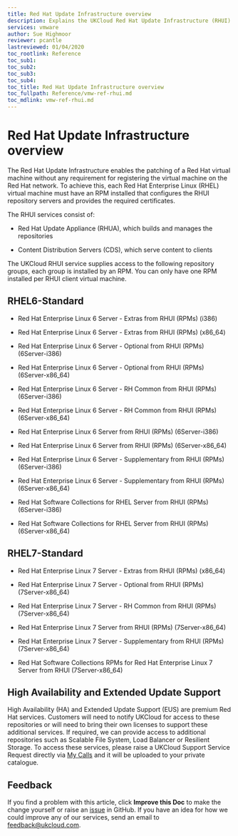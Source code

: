```yaml
---
title: Red Hat Update Infrastructure overview
description: Explains the UKCloud Red Hat Update Infrastructure (RHUI)
services: vmware
author: Sue Highmoor
reviewer: pcantle
lastreviewed: 01/04/2020
toc_rootlink: Reference
toc_sub1: 
toc_sub2:
toc_sub3:
toc_sub4:
toc_title: Red Hat Update Infrastructure overview
toc_fullpath: Reference/vmw-ref-rhui.md
toc_mdlink: vmw-ref-rhui.md
---
```


# Red Hat Update Infrastructure overview

The Red Hat Update Infrastructure enables the patching of a Red Hat virtual machine without any requirement for registering the virtual machine on the Red Hat network. To achieve this, each Red Hat Enterprise Linux (RHEL) virtual machine must have an RPM installed that configures the RHUI repository servers and provides the required certificates.

The RHUI services consist of:

- Red Hat Update Appliance (RHUA), which builds and manages the repositories

- Content Distribution Servers (CDS), which serve content to clients

The UKCloud RHUI service supplies access to the following repository groups, each group is installed by an RPM. You can only have one RPM installed per RHUI client virtual machine.


## RHEL6-Standard

- Red Hat Enterprise Linux 6 Server - Extras from RHUI (RPMs) (i386) 

- Red Hat Enterprise Linux 6 Server - Extras from RHUI (RPMs) (x86_64) 

- Red Hat Enterprise Linux 6 Server - Optional from RHUI (RPMs) (6Server-i386) 

- Red Hat Enterprise Linux 6 Server - Optional from RHUI (RPMs) (6Server-x86_64) 

- Red Hat Enterprise Linux 6 Server - RH Common from RHUI (RPMs) (6Server-i386) 

- Red Hat Enterprise Linux 6 Server - RH Common from RHUI (RPMs) (6Server-x86_64) 

- Red Hat Enterprise Linux 6 Server from RHUI (RPMs) (6Server-i386) 

- Red Hat Enterprise Linux 6 Server from RHUI (RPMs) (6Server-x86_64) 

- Red Hat Enterprise Linux 6 Server - Supplementary from RHUI (RPMs) (6Server-i386) 

- Red Hat Enterprise Linux 6 Server - Supplementary from RHUI (RPMs) (6Server-x86_64) 

- Red Hat Software Collections for RHEL Server from RHUI (RPMs) (6Server-i386) 

- Red Hat Software Collections for RHEL Server from RHUI (RPMs) (6Server-x86_64)

## RHEL7-Standard

- Red Hat Enterprise Linux 7 Server - Extras from RHUI (RPMs) (x86_64) 

- Red Hat Enterprise Linux 7 Server - Optional from RHUI (RPMs) (7Server-x86_64) 

- Red Hat Enterprise Linux 7 Server - RH Common from RHUI (RPMs) (7Server-x86_64) 

- Red Hat Enterprise Linux 7 Server from RHUI (RPMs) (7Server-x86_64) 

- Red Hat Enterprise Linux 7 Server - Supplementary from RHUI (RPMs) (7Server-x86_64) 

- Red Hat Software Collections RPMs for Red Hat Enterprise Linux 7 Server from RHUI (7Server-x86_64)

## High Availability and Extended Update Support

High Availability (HA) and Extended Update Support (EUS) are premium Red Hat services. Customers will need to notify UKCloud for access to these repositories or will need to bring their own licenses to support these additional services. If required, we can provide access to additional repositories such as Scalable File System, Load Balancer or Resilient Storage. To access these services, please raise a UKCloud Support Service Request directly via [My Calls](https://portal.skyscapecloud.com/support/ivanti) and it will be uploaded to your private catalogue.

## Feedback

If you find a problem with this article, click **Improve this Doc** to make the change yourself or raise an [issue](https://github.com/UKCloud/documentation/issues) in GitHub. If you have an idea for how we could improve any of our services, send an email to <feedback@ukcloud.com>.
